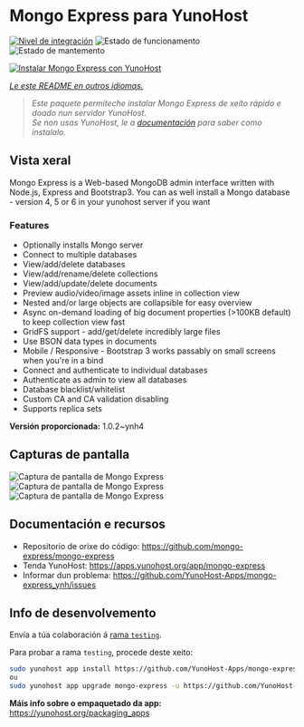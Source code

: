 <!--
NOTA: Este README foi creado automáticamente por <https://github.com/YunoHost/apps/tree/master/tools/readme_generator>
NON debe editarse manualmente.
-->

# Mongo Express para YunoHost

[![Nivel de integración](https://dash.yunohost.org/integration/mongo-express.svg)](https://ci-apps.yunohost.org/ci/apps/mongo-express/) ![Estado de funcionamento](https://ci-apps.yunohost.org/ci/badges/mongo-express.status.svg) ![Estado de mantemento](https://ci-apps.yunohost.org/ci/badges/mongo-express.maintain.svg)

[![Instalar Mongo Express con YunoHost](https://install-app.yunohost.org/install-with-yunohost.svg)](https://install-app.yunohost.org/?app=mongo-express)

*[Le este README en outros idiomas.](./ALL_README.md)*

> *Este paquete permíteche instalar Mongo Express de xeito rápido e doado nun servidor YunoHost.*  
> *Se non usas YunoHost, le a [documentación](https://yunohost.org/install) para saber como instalalo.*

## Vista xeral

Mongo Express is a Web-based MongoDB admin interface written with Node.js, Express and Bootstrap3.
You can as well install a Mongo database - version 4, 5 or 6 in your yunohost server if you want 

### Features
- Optionally installs Mongo server
- Connect to multiple databases
- View/add/delete databases
- View/add/rename/delete collections
- View/add/update/delete documents
- Preview audio/video/image assets inline in collection view
- Nested and/or large objects are collapsible for easy overview
- Async on-demand loading of big document properties (>100KB default) to keep collection view fast
- GridFS support - add/get/delete incredibly large files
- Use BSON data types in documents
- Mobile / Responsive - Bootstrap 3 works passably on small screens when you're in a bind
- Connect and authenticate to individual databases
- Authenticate as admin to view all databases
- Database blacklist/whitelist
- Custom CA and CA validation disabling
- Supports replica sets


**Versión proporcionada:** 1.0.2~ynh4

## Capturas de pantalla

![Captura de pantalla de Mongo Express](./doc/screenshots/collection-view.png)
![Captura de pantalla de Mongo Express](./doc/screenshots/databases-view.png)
![Captura de pantalla de Mongo Express](./doc/screenshots/document-edit.png)

## Documentación e recursos

- Repositorio de orixe do código: <https://github.com/mongo-express/mongo-express>
- Tenda YunoHost: <https://apps.yunohost.org/app/mongo-express>
- Informar dun problema: <https://github.com/YunoHost-Apps/mongo-express_ynh/issues>

## Info de desenvolvemento

Envía a túa colaboración á [rama `testing`](https://github.com/YunoHost-Apps/mongo-express_ynh/tree/testing).

Para probar a rama `testing`, procede deste xeito:

```bash
sudo yunohost app install https://github.com/YunoHost-Apps/mongo-express_ynh/tree/testing --debug
ou
sudo yunohost app upgrade mongo-express -u https://github.com/YunoHost-Apps/mongo-express_ynh/tree/testing --debug
```

**Máis info sobre o empaquetado da app:** <https://yunohost.org/packaging_apps>
